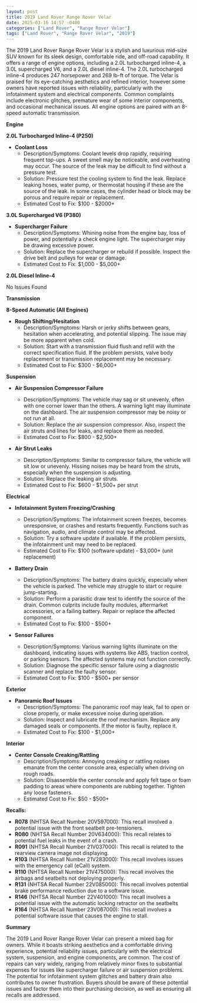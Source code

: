 ```yaml
---
layout: post
title: 2019 Land Rover Range Rover Velar
date: 2025-03-16 14:57 -0400
categories: ["Land Rover", "Range Rover Velar"]
tags: ["Land Rover", "Range Rover Velar", "2019"]
---
```

The 2019 Land Rover Range Rover Velar is a stylish and luxurious mid-size SUV known for its sleek design, comfortable ride, and off-road capability. It offers a range of engine options, including a 2.0L turbocharged inline-4, a 3.0L supercharged V6, and a 2.0L diesel inline-4. The 2.0L turbocharged inline-4 produces 247 horsepower and 269 lb-ft of torque. The Velar is praised for its eye-catching aesthetics and refined interior, however some owners have reported issues with reliability, particularly with the infotainment system and electrical components. Common complaints include electronic glitches, premature wear of some interior components, and occasional mechanical issues. All engine options are paired with an 8-speed automatic transmission.

**Engine**

**2.0L Turbocharged Inline-4 (P250)**

*   **Coolant Loss**
    *   Description/Symptoms: Coolant levels drop rapidly, requiring frequent top-ups. A sweet smell may be noticeable, and overheating may occur. The source of the leak may be difficult to find without a pressure test.
    *   Solution: Pressure test the cooling system to find the leak. Replace leaking hoses, water pump, or thermostat housing if these are the source of the leak. In some cases, the cylinder head or block may be porous and require repair or replacement.
    *   Estimated Cost to Fix: $100 - $2000+

**3.0L Supercharged V6 (P380)**

*   **Supercharger Failure**
    *   Description/Symptoms: Whining noise from the engine bay, loss of power, and potentially a check engine light. The supercharger may be drawing excessive power.
    *   Solution: Replace the supercharger or rebuild if possible. Inspect the drive belt and pulleys for wear or damage.
    *   Estimated Cost to Fix: $1,000 - $5,000+

**2.0L Diesel Inline-4**

No Issues Found

**Transmission**

**8-Speed Automatic (All Engines)**

*   **Rough Shifting/Hesitation**
    *   Description/Symptoms: Harsh or jerky shifts between gears, hesitation when accelerating, and potential slipping. The issue may be more apparent when cold.
    *   Solution: Start with a transmission fluid flush and refill with the correct specification fluid. If the problem persists, valve body replacement or transmission replacement may be necessary.
    *   Estimated Cost to Fix: $300 - $6,000+

**Suspension**

*   **Air Suspension Compressor Failure**
    *   Description/Symptoms: The vehicle may sag or sit unevenly, often with one corner lower than the others. A warning light may illuminate on the dashboard. The air suspension compressor may be noisy or not run at all.
    *   Solution: Replace the air suspension compressor. Also, inspect the air struts and lines for leaks, and replace them as needed.
    *   Estimated Cost to Fix: $800 - $2,500+

*   **Air Strut Leaks**
    *   Description/Symptoms: Similar to compressor failure, the vehicle will sit low or unevenly. Hissing noises may be heard from the struts, especially when the suspension is adjusting.
    *   Solution: Replace the leaking air struts.
    *   Estimated Cost to Fix: $600 - $1,500+ per strut

**Electrical**

*   **Infotainment System Freezing/Crashing**
    *   Description/Symptoms: The infotainment screen freezes, becomes unresponsive, or crashes and restarts frequently. Functions such as navigation, audio, and climate control may be affected.
    *   Solution: Try a software update if available. If the problem persists, the infotainment unit may need to be replaced.
    *   Estimated Cost to Fix: $100 (software update) - $3,000+ (unit replacement)

*   **Battery Drain**
    *   Description/Symptoms: The battery drains quickly, especially when the vehicle is parked. The vehicle may struggle to start or require jump-starting.
    *   Solution: Perform a parasitic draw test to identify the source of the drain. Common culprits include faulty modules, aftermarket accessories, or a failing battery. Repair or replace the affected component.
    *   Estimated Cost to Fix: $100 - $500+

*   **Sensor Failures**
    *   Description/Symptoms: Various warning lights illuminate on the dashboard, indicating issues with systems like ABS, traction control, or parking sensors. The affected systems may not function correctly.
    *   Solution: Diagnose the specific sensor failure using a diagnostic scanner and replace the faulty sensor.
    *   Estimated Cost to Fix: $100 - $500+ per sensor

**Exterior**

*   **Panoramic Roof Issues**
    *   Description/Symptoms: The panoramic roof may leak, fail to open or close properly, or make excessive noise during operation.
    *   Solution: Inspect and lubricate the roof mechanism. Replace any damaged seals or components. If the motor is faulty, replace it.
    *   Estimated Cost to Fix: $100 - $1,000+

**Interior**

*   **Center Console Creaking/Rattling**
    *   Description/Symptoms: Annoying creaking or rattling noises emanate from the center console area, especially when driving on rough roads.
    *   Solution: Disassemble the center console and apply felt tape or foam padding to areas where components are rubbing together. Tighten any loose fasteners.
    *   Estimated Cost to Fix: $50 - $500+

**Recalls:**

*   **R078** (NHTSA Recall Number 20V597000): This recall involved a potential issue with the front seatbelt pre-tensioners.
*   **R080** (NHTSA Recall Number 20V634000): This recall relates to potential fuel leaks in the event of a crash.
*   **R091** (NHTSA Recall Number 21V037000): This recall is related to the rearview camera image not displaying.
*   **R103** (NHTSA Recall Number 21V283000): This recall involves issues with the emergency call (eCall) system.
*   **R110** (NHTSA Recall Number 21V475000): This recall involves the airbags and seatbelts not deploying properly.
*   **R131** (NHTSA Recall Number 22V085000): This recall involves potential brake performance reduction due to a software issue.
*   **R146** (NHTSA Recall Number 22V401000): This recall involves a potential issue with the automatic locking retractor on the seatbelts
*   **R164** (NHTSA Recall Number 23V067000): This recall involves a potential software issue that causes the engine to stall.

**Summary**

The 2019 Land Rover Range Rover Velar can present a mixed bag for owners. While it boasts striking aesthetics and a comfortable driving experience, potential reliability issues, particularly with the electrical system, suspension, and engine components, are common. The cost of repairs can vary widely, ranging from relatively minor fixes to substantial expenses for issues like supercharger failure or air suspension problems. The potential for infotainment system glitches and battery drain also contributes to owner frustration. Buyers should be aware of these potential issues and factor them into their purchasing decision, as well as ensuring all recalls are addressed.

